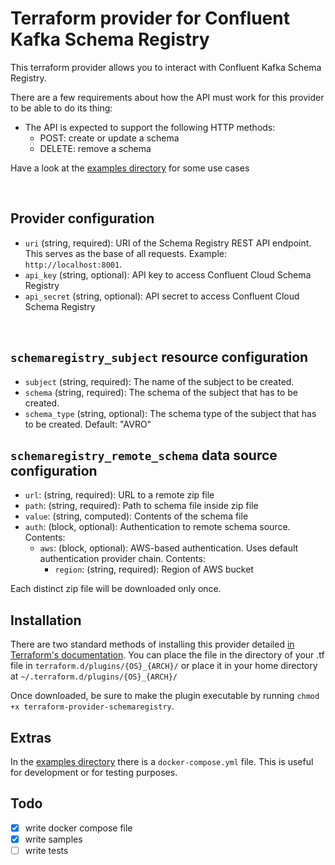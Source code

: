 # Terraform provider for Confluent Kafka Schema Registry

This terraform provider allows you to interact with Confluent Kafka Schema Registry.

There are a few requirements about how the API must work for this provider to be able to do its thing:
* The API is expected to support the following HTTP methods:
    * POST: create or update a schema
    * DELETE: remove a schema

Have a look at the [examples directory](examples) for some use cases

&nbsp;

## Provider configuration
- `uri` (string, required): URI of the Schema Registry REST API endpoint. This serves as the base of all requests. Example: `http://localhost:8001`.
- `api_key` (string, optional): API key to access Confluent Cloud Schema Registry
- `api_secret` (string, optional): API secret to access Confluent Cloud Schema Registry

&nbsp;

## `schemaregistry_subject` resource configuration
- `subject` (string, required): The name of the subject to be created.
- `schema` (string, required): The schema of the subject that has to be created.
- `schema_type` (string, optional): The schema type of the subject that has to be created. Default: "AVRO"

## `schemaregistry_remote_schema` data source configuration
- `url`: (string, required): URL to a remote zip file
- `path`: (string, required): Path to schema file inside zip file
- `value`: (string, computed): Contents of the schema file
- `auth`: (block, optional): Authentication to remote schema source. Contents:
    - `aws`: (block, optional): AWS-based authentication. Uses default authentication provider chain. Contents:
        - `region`: (string, required): Region of AWS bucket

Each distinct zip file will be downloaded only once. 

## Installation

There are two standard methods of installing this provider detailed [in Terraform's documentation](https://www.terraform.io/docs/configuration/providers.html#third-party-plugins). You can place the file in the directory of your .tf file in `terraform.d/plugins/{OS}_{ARCH}/` or place it in your home directory at `~/.terraform.d/plugins/{OS}_{ARCH}/`

Once downloaded, be sure to make the plugin executable by running `chmod +x terraform-provider-schemaregistry`.

## Extras

In the [examples directory](examples) there is a `docker-compose.yml` file.
This is useful for development or for testing purposes.

## Todo

- [x] write docker compose file
- [x] write samples
- [ ] write tests
